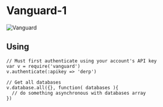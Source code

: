 # Vanguard-1

![Vanguard](http://upload.wikimedia.org/wikipedia/commons/thumb/7/7f/Vanguard_1.jpg/250px-Vanguard_1.jpg)

## Using

    // Must first authenticate using your account's API key
    var v = require('vanguard')
    v.authenticate(:apikey => 'derp')

	// Get all databases
    v.database.all({}, function( databases ){
      // do something asynchronous with databases array
    })

